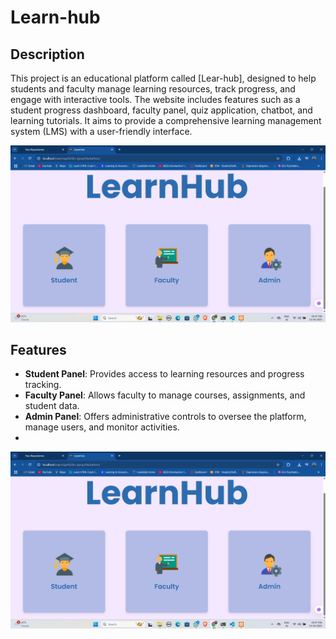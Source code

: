 # Learn-hub
## Description
This project is an educational platform called [Lear-hub], designed to help students and faculty manage learning resources, track progress, and engage with interactive tools. The website includes features such as a student progress dashboard, faculty panel, quiz application, chatbot, and learning tutorials. It aims to provide a comprehensive learning management system (LMS) with a user-friendly interface.

![image alt](https://github.com/pujariharshavardhan/Learn-hub/blob/a4dedb97581e59300c546dbc203c805fb5b8dc25/images/1.png)


## Features
- **Student Panel**: Provides access to learning resources and progress tracking.
- **Faculty Panel**: Allows faculty to manage courses, assignments, and student data.
- **Admin Panel**: Offers administrative controls to oversee the platform, manage users, and monitor activities.
- 
![image alt](https://github.com/pujariharshavardhan/Learn-hub/blob/a4dedb97581e59300c546dbc203c805fb5b8dc25/images/1.png)
